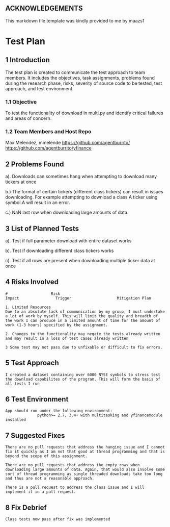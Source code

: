 ## ACKNOWLEDGEMENTS
This markdown file template was kindly provided to me by maazs1



# Test Plan
## 1 Introduction

The test plan is created to communicate the test approach to team members. It includes the objectives,
task assignments, problems found during the research phase, risks, severity of source code to be tested,
test approach, and test environment.

### 1.1 Objective

To test the functionality of download in multi.py and identify critical failures and areas of concern.


### 1.2 Team Members and Host Repo
Max Melendez, mmelende https://github.com/agentburrito/
https://github.com/agentburrito/yfinance
## 2 Problems Found

a). Downloads can sometimes hang when attempting to download many tickers at once

b.) The format of certain tickers (different class tickers) can result in issues downloading. For example attempting to download a class A ticker using symbol.A will result in an error.

c.) NaN  last row when downloading large amounts of data. 


## 3 List of Planned Tests


a). Test if full parameter download with entire dataset works

b). Test if downloading different class tickers works

c). Test if all rows are present when downloading multiple ticker data at once

## 4 Risks Involved

```#                   Risk                                           Impact                Trigger                    Mitigation Plan```
```
1. Limited Resources
Due to an absolute lack of communication by my group, I must undertake a lot of work by myself. This will limit the quality and breadth of the work I can produce in a limited amount of time for the amount of work (1-3 hours) specified by the assignment.
```
```
2. Changes to the functionality may negate the tests already written and may result in a loss of test cases already written
```
```
3 Some test may not pass due to unfixable or difficult to fix errors.
```
## 5 Test Approach

```
I created a dataset containing over 6000 NYSE symbols to stress test the download capabilites of the program. This will form the basis of all tests I run
```
## 6 Test Environment

```
App should run under the following environment:
              python>= 2.7, 3.4+ with multitasking and yfinancemodule installed
```


## 7 Suggested Fixes

```
There are no pull requests that address the hanging issue and I cannot fix it quickly as I am not that good at thread programming and that is beyond the scope of this assignment.

There are no pull requests that address the empty rows when downloading large amounts of data. Again, that would also involve some sort of thread programming as single threaded downloads take too long and thus are not a reasonable approach.

There is a pull request to address the class issue and I will implement it in a pull request.
```

## 8 Fix Debrief

```
Class tests now pass after fix was implemented
```
